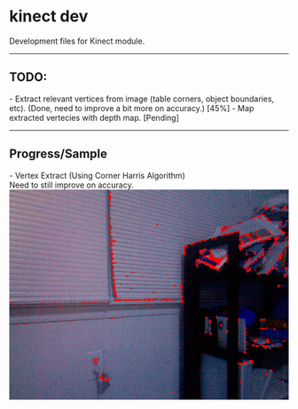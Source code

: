 kinect dev
==========
<p>Development files for Kinect module.</p>

<hr>

<h2>TODO:</h2>
- Extract relevant vertices from image (table corners, object boundaries, etc). (Done, need to improve a bit more on accuracy.) [45%]
- Map extracted vertecies with depth map. [Pending]


<br>
<hr>

<h2>Progress/Sample</h2>
- Vertex Extract (Using Corner Harris Algorithm)
<br>Need to still improve on accuracy.
<br><img src="img/edgedetect_sample.png">
